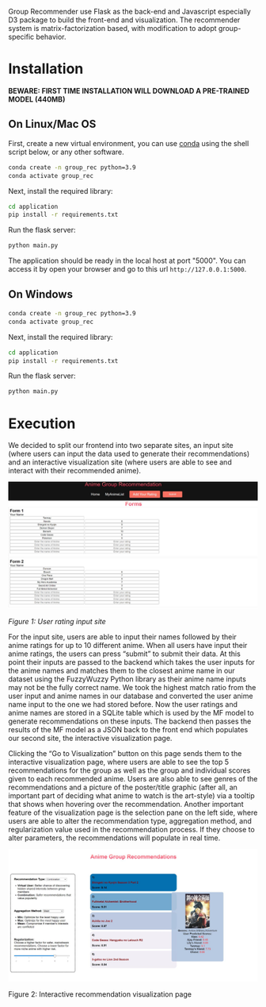 Group Recommender use Flask as the back-end and Javascript especially D3 package to build the front-end and visualization. The recommender system is matrix-factorization based, with modification to adopt group-specific behavior.

# Installation

**BEWARE: FIRST TIME INSTALLATION WILL DOWNLOAD A PRE-TRAINED MODEL (440MB)**

## On Linux/Mac OS
First, create a new virtual environment, you can use [conda](https://docs.anaconda.com/anaconda/install/index.html) using the shell script below, or any other software.

```bash
conda create -n group_rec python=3.9
conda activate group_rec
```

Next, install the required library:

```bash
cd application
pip install -r requirements.txt
```

Run the flask server:
```bash
python main.py
```

The application should be ready in the local host at port "5000". You can access it by open your browser and go to this url `http://127.0.0.1:5000`.

## On Windows

```bash
conda create -n group_rec python=3.9
conda activate group_rec
```

Next, install the required library:

```bash
cd application
pip install -r requirements.txt
```

Run the flask server:
```bash
python main.py
```

# Execution

We decided to split our frontend into two separate sites, an input site (where users can input the data used to generate their recommendations) and an interactive visualization site (where users are able to see and interact with their recommended anime). 

![web_page1](media/web_page1.jpeg)

*Figure 1: User rating input site*

For the input site, users are able to input their names followed by their anime ratings for up to 10 different anime. When all users have input their anime ratings, the users can press “submit” to submit their data. At this point their inputs are passed to the backend which takes the user inputs for the anime names and matches them to the closest anime name in our dataset using the FuzzyWuzzy Python library as their anime name inputs may not be the fully correct name. We took the highest match ratio from the user input and anime names in our database and converted the user anime name input to the one we had stored before. Now the user ratings and anime names are stored in a SQLite table which is used by the MF model to generate recommendations on these inputs. The backend then passes the results of the MF model as a JSON back to the front end which populates our second site, the interactive visualization page. 

Clicking the “Go to Visualization” button on this page sends them to the interactive visualization page, where users are able to see the top 5 recommendations for the group as well as the group and individual scores given to each recommended anime. Users are also able to see genres of the recommendations and a picture of the poster/title graphic (after all, an important part of deciding what anime to watch is the art-style) via a tooltip that shows when hovering over the recommendation. Another important feature of the visualization page is the selection pane on the left side, where users are able to alter the recommendation type, aggregation method, and regularization value used in the recommendation process. If they choose to alter parameters, the recommendations will populate in real time. 

![web_page2](media/web_page2.jpeg)

Figure 2: Interactive recommendation visualization page
